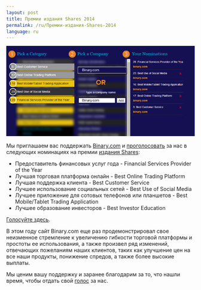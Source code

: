 ```yaml
---
layout: post
title: Премии издания Shares 2014
permalink: /ru/Премии-издания-Shares-2014
language: ru
---
```


[![](/post_images/4941724_orig.jpg)](http://info.binary.com/sharesaward14)

Мы приглашаем вас поддержать [Binary.com](https://www.binary.com/?l=RU&utm_medium=social&utm_campaign=blog&utm_source=binary) и [проголосовать](http://info.binary.com/sharesaward14) за нас в следующих номинациях на премии [издания Shares](http://info.binary.com/sharesaward14):

* Предоставитель финансовых услуг года - Financial Services Provider of the Year
* Лучшая торговая платформа онлайн - Best Online Trading Platform
* Лучшая поддержка клиента - Best Customer Service
* Лучшее использование социальных сетей - Best Use of Social Media
* Лучшее приложение для сотовых телефонов или планшетов - Best Mobile/Tablet Trading Application
* Лучшее образование инвесторов - Best Investor Education

[Голосуйте здесь](http://info.binary.com/sharesaward14).

В этом году сайт Binary.com еще раз продемонстрировал свое неизменное стремление к увеличению гибкости торговой платформы и простоты ее использования, а также произвел ряд изменений, отвечающих пожеланиям наших клиентов, таких как улучшение цен на все наши продукты, понижение спредов, а также более высокие выплаты.

Мы ценим вашу поддержку и заранее благодарим за то, что нашли время, чтобы отдать свой [голос](http://info.binary.com/sharesaward14) за нас.
